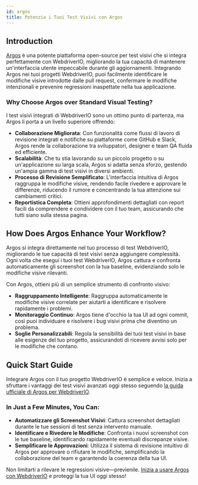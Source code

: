 ```yaml
---
id: argos
title: Potenzia i Tuoi Test Visivi con Argos
---
```


## Introduction

[Argos](https://argos-ci.com/?utm_source=webdriverio&utm_medium=partnered&utm_campaign=documentation) è una potente piattaforma open-source per test visivi che si integra perfettamente con WebdriverIO, migliorando la tua capacità di mantenere un'interfaccia utente impeccabile durante gli aggiornamenti. Integrando Argos nei tuoi progetti WebdriverIO, puoi facilmente identificare le modifiche visive introdotte dalle pull request, confermare le modifiche intenzionali e prevenire regressioni inaspettate nella tua applicazione.

### Why Choose Argos over Standard Visual Testing?

I test visivi integrati di WebdriverIO sono un ottimo punto di partenza, ma Argos li porta a un livello superiore offrendo:

-   **Collaborazione Migliorata**: Con funzionalità come flussi di lavoro di revisione integrati e notifiche su piattaforme come GitHub e Slack, Argos rende la collaborazione tra sviluppatori, designer e team QA fluida ed efficiente.
-   **Scalabilità**: Che tu stia lavorando su un piccolo progetto o su un'applicazione su larga scala, Argos si adatta senza sforzo, gestendo un'ampia gamma di test visivi in diversi ambienti.
-   **Processo di Revisione Semplificato**: L'interfaccia intuitiva di Argos raggruppa le modifiche visive, rendendo facile rivedere e approvare le differenze, riducendo il rumore e concentrando la tua attenzione sui cambiamenti critici.
-   **Reportistica Completa**: Ottieni approfondimenti dettagliati con report facili da comprendere e condividere con il tuo team, assicurando che tutti siano sulla stessa pagina.

## How Does Argos Enhance Your Workflow?

Argos si integra direttamente nel tuo processo di test WebdriverIO, migliorando le tue capacità di test visivi senza aggiungere complessità. Ogni volta che esegui i tuoi test WebdriverIO, Argos cattura e confronta automaticamente gli screenshot con la tua baseline, evidenziando solo le modifiche visive rilevanti.

Con Argos, ottieni più di un semplice strumento di confronto visivo:

-   **Raggruppamento Intelligente**: Raggruppa automaticamente le modifiche visive correlate per aiutarti a identificare e risolvere rapidamente i problemi.
-   **Monitoraggio Continuo**: Argos tiene d'occhio la tua UI ad ogni commit, così puoi individuare e risolvere i bug visivi prima che diventino un problema.
-   **Soglie Personalizzabili**: Regola la sensibilità dei tuoi test visivi in base alle esigenze del tuo progetto, assicurandoti di ricevere avvisi solo per le modifiche che contano.

## Quick Start Guide

Integrare Argos con il tuo progetto WebdriverIO è semplice e veloce. Inizia a sfruttare i vantaggi dei test visivi avanzati oggi stesso seguendo [la guida ufficiale di Argos per WebdriverIO](https://argos-ci.com/docs/quickstart/webdriverio?utm_source=webdriverio&utm_medium=partnered&utm_campaign=documentation).

### In Just a Few Minutes, You Can:

-   **Automatizzare gli Screenshot Visivi**: Cattura screenshot dettagliati durante le tue sessioni di test senza intervento manuale.
-   **Identificare e Rivedere le Modifiche**: Confronta i nuovi screenshot con le tue baseline, identificando rapidamente eventuali discrepanze visive.
-   **Semplificare le Approvazioni**: Utilizza il sistema di revisione intuitivo di Argos per approvare o rifiutare le modifiche, semplificando la collaborazione del team e garantendo la coerenza della tua UI.

Non limitarti a rilevare le regressioni visive—previenile. [Inizia a usare Argos con WebdriverIO](https://argos-ci.com/?utm_source=webdriverio&utm_medium=partnered&utm_campaign=documentation) e proteggi la tua UI oggi stesso!